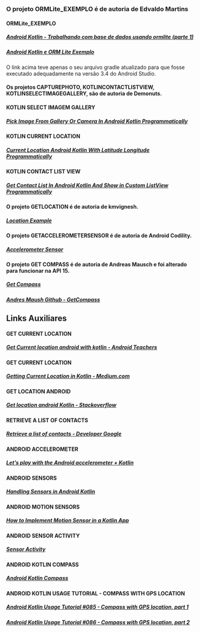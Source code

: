 ### O projeto ORMLite_EXEMPLO é de autoria de Edvaldo Martins

#### ORMLite_EXEMPLO

##### [Android Kotlin - Trabalhando com base de dados usando ormlite (parte 1)](https://medium.com/@edvaldonuniomartins/android-kotlin-trabalhando-com-base-de-dados-usando-o-ormlite-parte-1-3fb30c7ae670)<br/>

##### [Android Kotlin e ORM Lite Exemplo](https://github.com/EdvaldoMartins/AndroidORMLiteExemplo)<br/>

O link acima teve apenas o seu arquivo gradle atualizado para que fosse executado adequadamente na versão 3.4 do Android Studio.

#### Os projetos CAPTUREPHOTO, KOTLINCONTACTLISTVIEW, KOTLINSELECTIMAGEGALLERY, são de autoria de Demonuts.

#### KOTLIN SELECT IMAGEM GALLERY
##### [Pick Image From Gallery Or Camera In Android Kotlin Programmatically](https://demonuts.com/pick-image-gallery-camera-android-kotlin/)<br/>

#### KOTLIN  CURRENT LOCATION
##### [Current Location Android Kotlin With Latitude Longitude Programmatically](https://demonuts.com/current-location-kotlin/)<br/>

#### KOTLIN CONTACT LIST VIEW
##### [Get Contact List In Android Kotlin And Show in Custom ListView Programmatically](https://demonuts.com/contact-list-kotlin/)<br/>

#### O projeto GETLOCATION é de autoria de kmvignesh.
##### [Location Example](https://github.com/kmvignesh/LocationExample/)<br/>

#### O projeto GETACCELEROMETERSENSOR é de autoria de Android Codility.
##### [Accelerometer Sensor](https://github.com/AndroidCodility/AccelerometerSensor/)<br/>

#### O projeto GET COMPASS é de autoria de Andreas Mausch e foi alterado para funcionar na API 15.
##### [Get Compass](https://andreas-mausch.de/blog/2017/05/14/compass-app-in-kotlin/)<br/>
##### [Andres Maush Github - GetCompass](https://github.com/andreas-mausch/compass/blob/master/app/src/main/java/de/neonew/compass/MainActivity.kt/)<br/>

## Links Auxiliares

#### GET CURRENT LOCATION
##### [Get Current location android with kotlin - Android Teachers](https://androidteachers.com/kotlin-for-android/get-location-in-android-with-kotlin/)<br/>

#### GET CURRENT LOCATION
##### [Getting Current Location in Kotlin - Medium.com](https://medium.com/@manuaravindpta/getting-current-location-in-kotlin-30b437891781)<br/>

#### GET LOCATION ANDROID
##### [Get location android Kotlin - Stackoverflow](https://stackoverflow.com/questions/45958226/get-location-android-kotlin)<br/>

#### RETRIEVE A LIST OF CONTACTS
##### [Retrieve a list of contacts - Developer Google](https://developer.android.com/training/contacts-provider/retrieve-names)<br/>

#### ANDROID ACCELEROMETER
##### [Let’s play with the Android accelerometer + Kotlin](https://medium.com/@enzoftware/lets-play-with-the-android-accelerometer-kotlin-%EF%B8%8F-ed92981b0a6c)<br/>

#### ANDROID SENSORS
##### [Handling Sensors in Android Kotlin](https://medium.com/@nhkarthick/handling-sensors-in-android-kotlin-d728ddc20394)<br/>

#### ANDROID MOTION SENSORS
##### [How to Implement Motion Sensor in a Kotlin App](https://expertise.jetruby.com/how-to-implement-motion-sensor-in-a-kotlin-app-b70db1b5b8e5)<br/>

#### ANDROID SENSOR ACTIVITY
##### [Sensor Activity](https://gist.github.com/andriyadi/3960718e411c4dab449d3cba27615cea)<br/>

#### ANDROID KOTLIN COMPASS
##### [Android Kotlin Compass](https://github.com/catalinghita8/android-kotlin-compass)<br/>

#### ANDROID KOTLIN USAGE TUTORIAL - COMPASS WITH GPS LOCATION
##### [Android Kotlin Usage Tutorial #085 - Compass with GPS location, part 1](https://www.youtube.com/watch?v=CXgELb2gWI0)<br/>
##### [Android Kotlin Usage Tutorial #086 - Compass with GPS location, part 2](https://www.youtube.com/watch?v=972tRIzQ5iI)<br/>

